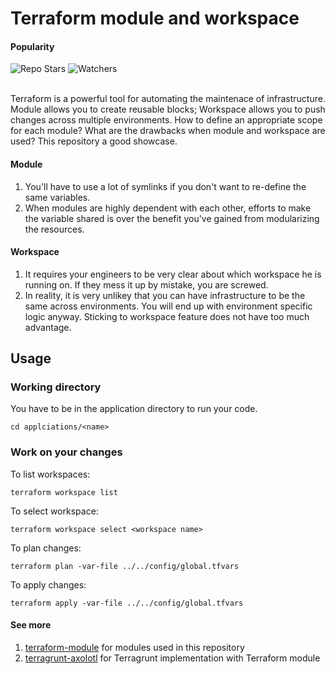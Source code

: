 # Terraform module and workspace
#### Popularity
<div align="left">
  <img alt="Repo Stars" src="https://img.shields.io/github/stars/tchiunam/terraform-axolotl?style=social" />
  <img alt="Watchers" src="https://img.shields.io/github/watchers/tchiunam/terraform-axolotl?style=social" />
</div>

<br />

Terraform is a powerful tool for automating the maintenace of infrastructure.
Module allows you to create reusable blocks; Workspace allows you to push changes
across multiple environments. How to define an appropriate scope for each module?
What are the drawbacks when module and workspace are used? This repository a
good showcase.

#### Module
1. You'll have to use a lot of symlinks if you don't want to re-define the same variables.
1. When modules are highly dependent with each other, efforts to make the variable shared
is over the benefit you've gained from modularizing the resources.

#### Workspace
1. It requires your engineers to be very clear about which workspace he is running on.
If they mess it up by mistake, you are screwed.
1. In reality, it is very unlikey that you can have infrastructure to be the same
across environments. You will end up with environment specific logic anyway. Sticking to
workspace feature does not have too much advantage.

## Usage
### Working directory
You have to be in the application directory to run your code.
```
cd applciations/<name>
```

### Work on your changes
To list workspaces:
```
terraform workspace list
```

To select workspace:
```
terraform workspace select <workspace name>
```

To plan changes:
```
terraform plan -var-file ../../config/global.tfvars
```

To apply changes:
```
terraform apply -var-file ../../config/global.tfvars
```

#### See more  
1. [terraform-module](https://github.com/tchiunam/terraform-module) for modules used in this repository
1. [terragrunt-axolotl](https://github.com/tchiunam/terragrunt-axolotl) for Terragrunt implementation with Terraform module
